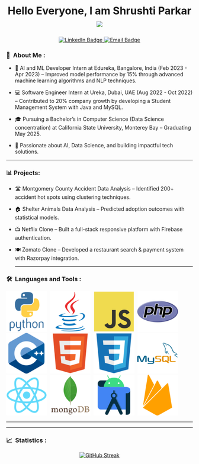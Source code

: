 
<head>
  <meta charset="UTF-8">
  <meta name="viewport" content="width=device-width, initial-scale=1.0">
</head>
<body>
<div style="text-align: center;">

  <h1 align="center">Hello Everyone, I am Shrushti Parkar <img src="https://media.giphy.com/media/hvRJCLFzcasrR4ia7z/giphy.gif" width="40"></h1>

 
</div>
<p align="center">
<a href="https://www.linkedin.com/in/shrushti-parkar/" target="_blank" rel="noopener noreferrer">
  <img src="https://img.shields.io/badge/LinkedIn-blue?style=for-the-badge&logo=linkedin&logoColor=white" alt="LinkedIn Badge">
</a>

<a href="mailto:shrushtiparkar@gmail.com" target="_blank" rel="noopener noreferrer">
  <img src="https://img.shields.io/badge/Email-red?style=for-the-badge&logo=gmail&logoColor=white" alt="Email Badge">
</a>
</p>



 <h3> 🧠 &nbsp;About Me :</h3>
 
  - 💼 AI and ML Developer Intern at Edureka, Bangalore, India (Feb 2023 - Apr 2023) – Improved model performance by 15% through advanced machine learning algorithms and NLP techniques.
  
  - 💻 Software Engineer Intern at Ureka, Dubai, UAE (Aug 2022 - Oct 2022) – Contributed to 20% company growth by developing a Student Management System with Java and MySQL.
  
  - 🎓 Pursuing a Bachelor’s in Computer Science (Data Science concentration) at California State University, Monterey Bay – Graduating May 2025.
  
  - 🌱 Passionate about AI, Data Science, and building impactful tech solutions.

<hr>
  
 <h3> 📊 Projects:  </h3>

- 🛣️ Montgomery County Accident Data Analysis – Identified 200+ accident hot spots using clustering techniques.
- 🏠 Shelter Animals Data Analysis – Predicted adoption outcomes with statistical models.
- 📺 Netflix Clone – Built a full-stack responsive platform with Firebase authentication.
- 🍽️ Zomato Clone – Developed a restaurant search & payment system with Razorpay integration.

  <hr>

<h3>🛠 &nbsp;Languages and Tools :</h3>
  <p>
<img src="https://github.com/devicons/devicon/blob/master/icons/python/python-original-wordmark.svg" title="Python" alt="Python" width="110" height="110">&nbsp;
  <img src="https://github.com/devicons/devicon/blob/master/icons/java/java-original.svg" title="Java" alt="Java" width="110" height="110">&nbsp;
  <img src="https://github.com/devicons/devicon/blob/master/icons/javascript/javascript-original.svg" title="JavaScript" alt="JavaScript" width="110" height="110">&nbsp;
  <img src="https://github.com/devicons/devicon/blob/master/icons/php/php-original.svg" title="PHP" alt="PHP" width="110" height="110">&nbsp;
  <img src="https://github.com/devicons/devicon/blob/master/icons/cplusplus/cplusplus-original.svg" title="C++" alt="C++" width="110" height="110">&nbsp;
  <img src="https://github.com/devicons/devicon/blob/master/icons/html5/html5-original.svg" title="HTML5" alt="HTML" width="110" height="110">&nbsp;
  <img src="https://github.com/devicons/devicon/blob/master/icons/css3/css3-original.svg" title="CSS3" alt="CSS" width="110" height="110">&nbsp;
  <img src="https://github.com/devicons/devicon/blob/master/icons/mysql/mysql-original-wordmark.svg" title="MySQL" alt="MySQL" width="110" height="110">&nbsp;
  <img src="https://github.com/devicons/devicon/blob/master/icons/react/react-original.svg" title="React JS" alt="React JS" width="110" height="110">&nbsp;
  <img src="https://github.com/devicons/devicon/blob/master/icons/mongodb/mongodb-original-wordmark.svg" title="MongoDB" alt="MongoDB" width="110" height="110">&nbsp;
  <img src="https://github.com/devicons/devicon/blob/master/icons/androidstudio/androidstudio-original.svg" title="Android Studio" alt="Android Studio" width="110" height="110">&nbsp;
  <img src="https://github.com/devicons/devicon/blob/master/icons/firebase/firebase-plain.svg" title="Firebase" alt="Firebase" width="110" height="110">&nbsp;

  </p>

  <hr>


  <hr>

  <h3>📈 &nbsp;Statistics :</h3>
  <p style="text-align: center;">
    <a href="https://git.io/streak-stats"><img src="https://github-readme-streak-stats.herokuapp.com?user=shruparkar1234&theme=meta-dark" alt="GitHub Streak" /></a>
      </p>
    
</body>
</html>
